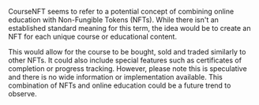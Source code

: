 CourseNFT seems to refer to a potential concept of combining online education with Non-Fungible Tokens (NFTs). While there isn't an established standard meaning for this term, the idea would be to create an NFT for each unique course or educational content. 

This would allow for the course to be bought, sold and traded similarly to other NFTs. It could also include special features such as certificates of completion or progress tracking. However, please note this is speculative and there is no wide information or implementation available. This combination of NFTs and online education could be a future trend to observe.